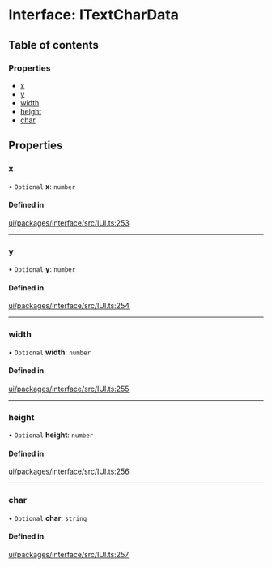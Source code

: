 # Interface: ITextCharData

## Table of contents

### Properties

- [x](ITextCharData.md#x)
- [y](ITextCharData.md#y)
- [width](ITextCharData.md#width)
- [height](ITextCharData.md#height)
- [char](ITextCharData.md#char)

## Properties

### x

• `Optional` **x**: `number`

#### Defined in

[ui/packages/interface/src/IUI.ts:253](https://github.com/leaferjs/leafer-ui/blob/c3451ed/packages/interface/src/IUI.ts#L253)

___

### y

• `Optional` **y**: `number`

#### Defined in

[ui/packages/interface/src/IUI.ts:254](https://github.com/leaferjs/leafer-ui/blob/c3451ed/packages/interface/src/IUI.ts#L254)

___

### width

• `Optional` **width**: `number`

#### Defined in

[ui/packages/interface/src/IUI.ts:255](https://github.com/leaferjs/leafer-ui/blob/c3451ed/packages/interface/src/IUI.ts#L255)

___

### height

• `Optional` **height**: `number`

#### Defined in

[ui/packages/interface/src/IUI.ts:256](https://github.com/leaferjs/leafer-ui/blob/c3451ed/packages/interface/src/IUI.ts#L256)

___

### char

• `Optional` **char**: `string`

#### Defined in

[ui/packages/interface/src/IUI.ts:257](https://github.com/leaferjs/leafer-ui/blob/c3451ed/packages/interface/src/IUI.ts#L257)
